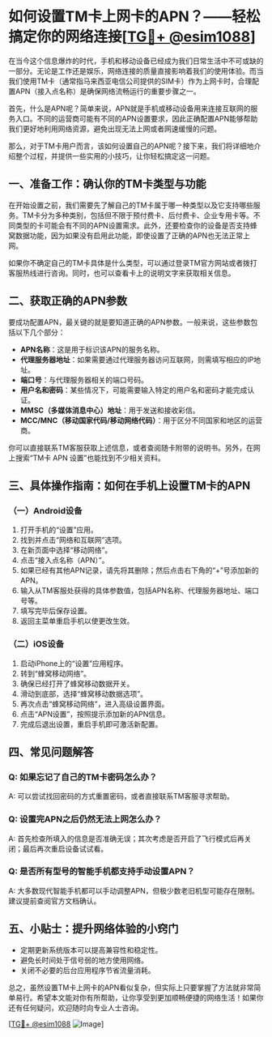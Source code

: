 # 如何设置TM卡上网卡的APN？——轻松搞定你的网络连接[[TG💪+ @esim1088](https://t.me/s/esim1088)]

在当今这个信息爆炸的时代，手机和移动设备已经成为我们日常生活中不可或缺的一部分。无论是工作还是娱乐，网络连接的质量直接影响着我们的使用体验。而当我们使用TM卡（通常指马来西亚电信公司提供的SIM卡）作为上网卡时，合理配置APN（接入点名称）是确保网络流畅运行的重要步骤之一。

首先，什么是APN呢？简单来说，APN就是手机或移动设备用来连接互联网的服务入口。不同的运营商可能有不同的APN设置要求，因此正确配置APN能够帮助我们更好地利用网络资源，避免出现无法上网或者网速缓慢的问题。

那么，对于TM卡用户而言，该如何设置自己的APN呢？接下来，我们将详细地介绍整个过程，并提供一些实用的小技巧，让你轻松搞定这一问题。

## 一、准备工作：确认你的TM卡类型与功能

在开始设置之前，我们需要先了解自己的TM卡属于哪一种类型以及它支持哪些服务。TM卡分为多种类别，包括但不限于预付费卡、后付费卡、企业专用卡等。不同类型的卡可能会有不同的APN设置需求。此外，还要检查你的设备是否支持蜂窝数据功能，因为如果没有启用此功能，即使设置了正确的APN也无法正常上网。

如果你不确定自己的TM卡具体是什么类型，可以通过登录TM官方网站或者拨打客服热线进行咨询。同时，也可以查看卡上的说明文字来获取相关信息。

## 二、获取正确的APN参数

要成功配置APN，最关键的就是要知道正确的APN参数。一般来说，这些参数包括以下几个部分：

- **APN名称**：这是用于标识该APN的服务名称。
- **代理服务器地址**：如果需要通过代理服务器访问互联网，则需填写相应的IP地址。
- **端口号**：与代理服务器相关的端口号码。
- **用户名和密码**：某些情况下，可能需要输入特定的用户名和密码才能完成认证。
- **MMSC（多媒体消息中心）地址**：用于发送和接收彩信。
- **MCC/MNC（移动国家代码/移动网络代码）**：用于区分不同国家和地区的运营商。

你可以直接联系TM客服获取上述信息，或者查阅随卡附带的说明书。另外，在网上搜索“TM卡 APN 设置”也能找到不少相关资料。

## 三、具体操作指南：如何在手机上设置TM卡的APN

### （一）Android设备

1. 打开手机的“设置”应用。
2. 找到并点击“网络和互联网”选项。
3. 在新页面中选择“移动网络”。
4. 点击“接入点名称（APN）”。
5. 如果已经有其他APN记录，请先将其删除；然后点击右下角的“+”号添加新的APN。
6. 输入从TM客服处获得的具体参数值，包括APN名称、代理服务器地址、端口号等。
7. 填写完毕后保存设置。
8. 返回主菜单重启手机以使更改生效。

### （二）iOS设备

1. 启动iPhone上的“设置”应用程序。
2. 转到“蜂窝移动网络”。
3. 确保已经打开了蜂窝移动数据开关。
4. 滑动到底部，选择“蜂窝移动数据选项”。
5. 再次点击“蜂窝移动网络”，进入高级设置界面。
6. 点击“APN设置”，按照提示添加新的APN信息。
7. 完成后退出设置，重启手机即可激活新配置。

## 四、常见问题解答

### Q: 如果忘记了自己的TM卡密码怎么办？
A: 可以尝试找回密码的方式重置密码，或者直接联系TM客服寻求帮助。

### Q: 设置完APN之后仍然无法上网怎么办？
A: 首先检查所填入的信息是否准确无误；其次考虑是否开启了飞行模式后再关闭；最后再次重启设备试试看。

### Q: 是否所有型号的智能手机都支持手动设置APN？
A: 大多数现代智能手机都可以手动调整APN，但极少数老旧机型可能存在限制。建议提前查阅官方文档确认。

## 五、小贴士：提升网络体验的小窍门

- 定期更新系统版本可以提高兼容性和稳定性。
- 避免长时间处于信号弱的地方使用网络。
- 关闭不必要的后台应用程序节省流量消耗。

总之，虽然设置TM卡上网卡的APN看似复杂，但实际上只要掌握了方法就非常简单易行。希望本文能对你有所帮助，让你享受到更加顺畅便捷的网络生活！如果你还有任何疑问，欢迎随时向专业人士咨询。

[[TG💪+ @esim1088](https://t.me/s/esim1088) ![Image](https://i.postimg.cc/4NQfJmqS/Snipaste-2025-05-13-00-14-12.png)]